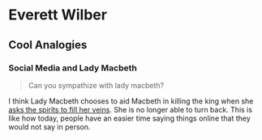 # Everett Wilber
## Cool Analogies
### Social Media and Lady Macbeth 
> Can you sympathize with lady macbeth?

I think Lady Macbeth chooses to aid Macbeth in killing the king when she [asks the spirits to fill her veins][fillwithspirits]. She is no longer able to turn back. This is like how today, people have an easier time saying things online that they would not say in person.

[fillwithspirits]: ./The%20Tragedy%20of%20Macbeth#lady-macbeth-2
